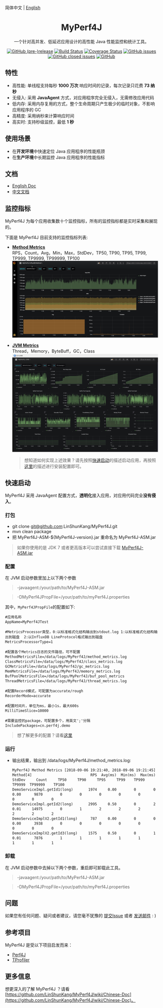 简体中文 | [English](./README.EN.md)

<h1 align="center">MyPerf4J</h1>

<div align="center">

一个针对高并发、低延迟应用设计的高性能 Java 性能监控和统计工具。

[![GitHub (pre-)release](https://img.shields.io/github/release/LinShunKang/MyPerf4J/all.svg)](https://github.com/LinShunKang/MyPerf4J) [![Build Status](https://travis-ci.com/LinShunKang/MyPerf4J.svg?branch=develop)](https://travis-ci.com/LinShunKang/MyPerf4J) [![Coverage Status](https://coveralls.io/repos/github/LinShunKang/MyPerf4J/badge.svg?branch=develop)](https://coveralls.io/github/LinShunKang/MyPerf4J?branch=develop) [![GitHub issues](https://img.shields.io/github/issues/LinShunKang/MyPerf4J.svg)](https://github.com/LinShunKang/MyPerf4J/issues) [![GitHub closed issues](https://img.shields.io/github/issues-closed/LinShunKang/MyPerf4J.svg)](https://github.com/LinShunKang/MyPerf4J/issues?q=is%3Aissue+is%3Aclosed) [![GitHub](https://img.shields.io/github/license/LinShunKang/MyPerf4J.svg)](./LICENSE)

</div>

## 特性
* 高性能: 单线程支持每秒 **1000 万次** 响应时间的记录，每次记录只花费 **73 纳秒**
* 无侵入: 采用 **JavaAgent** 方式，对应用程序完全无侵入，无需修改应用代码
* 低内存: 采用内存复用的方式，整个生命周期只产生极少的临时对象，不影响应用程序的 GC
* 高精度: 采用纳秒来计算响应时间
* 高实时: 支持秒级监控，最低 **1 秒**

## 使用场景
* 在**开发环境**中快速定位 Java 应用程序的性能瓶颈
* 在**生产环境**中长期监控 Java 应用程序的性能指标

## 文档
* [English Doc](https://github.com/LinShunKang/MyPerf4J/wiki/English-Doc)
* [中文文档](https://github.com/LinShunKang/MyPerf4J/wiki/Chinese-Doc)    
    
## 监控指标
MyPerf4J 为每个应用收集数十个监控指标，所有的监控指标都是实时采集和展现的。

下面是 MyPerf4J 目前支持的监控指标列表:
- **[Method Metrics](https://grafana.com/dashboards/7766)**<br/>
RPS，Count，Avg，Min，Max，StdDev，TP50, TP90, TP95, TP99, TP999, TP9999, TP99999, TP100
![Markdown](https://raw.githubusercontent.com/LinShunKang/Objects/master/MyPerf4J-InfluxDB-Method_Show_Operation.gif)

- **[JVM Metrics](https://grafana.com/dashboards/8787)**<br/>
Thread，Memory，ByteBuff，GC，Class
![Markdown](https://raw.githubusercontent.com/LinShunKang/Objects/master/MyPerf4J_JVM_Compressed.jpeg)

    > 想知道如何实现上述效果？请先按照[快速启动](https://github.com/LinShunKang/MyPerf4J#%E5%BF%AB%E9%80%9F%E5%90%AF%E5%8A%A8)的描述启动应用，再按照[这里](https://github.com/LinShunKang/MyPerf4J/wiki/InfluxDB_)的描述进行安装配置即可。

## 快速启动
MyPerf4J 采用 JavaAgent 配置方式，**透明化**接入应用，对应用代码完全**没有侵入**。

### 打包
* git clone git@github.com:LinShunKang/MyPerf4J.git
* mvn clean package
* 把 MyPerf4J-ASM-${MyPerf4J-version}.jar 重命名为 MyPerf4J-ASM.jar

> 如果你使用的是 JDK 7 或者更高版本可以尝试直接下载 [MyPerf4J-ASM.jar](https://github.com/LinShunKang/Objects/blob/master/MyPerf4J-ASM-2.1.0.jar?raw=true)

### 配置
在 JVM 启动参数里加上以下两个参数
> -javaagent:/your/path/to/MyPerf4J-ASM.jar

> -DMyPerf4JPropFile=/your/path/to/myPerf4J.properties

其中，`MyPerf4JPropFile`的配置如下:

 ```
#应用名称
AppName=MyPerf4JTest

#MetricsProcessor类型，0:以标准格式化结构输出到stdout.log 1:以标准格式化结构输出到磁盘  2:以InfluxDB LineProtocol格式输出到磁盘
MetricsProcessorType=1

#配置各个Metrics日志的文件路径，可不配置
MethodMetricsFile=/data/logs/MyPerf4J/method_metrics.log
ClassMetricsFile=/data/logs/MyPerf4J/class_metrics.log
GCMetricsFile=/data/logs/MyPerf4J/gc_metrics.log
MemMetricsFile=/data/logs/MyPerf4J/memory_metrics.log
BufPoolMetricsFile=/data/logs/MyPerf4J/buf_pool_metrics
ThreadMetricsFile=/data/logs/MyPerf4J/thread_metrics.log

#配置Record模式，可配置为accurate/rough
RecorderMode=accurate
    
#配置时间片，单位为ms，最小1s，最大600s
MilliTimeSlice=10000
    
#需要监控的package，可配置多个，用英文';'分隔
IncludePackages=cn.perf4j.demo
 ```
        
> 想了解更多的配置？请看[这里](https://github.com/LinShunKang/MyPerf4J/wiki/%E9%85%8D%E7%BD%AE)

### 运行
* 输出结果，输出到 /data/logs/MyPerf4J/method_metrics.log:

    ```
    MyPerf4J Method Metrics [2018-09-06 19:21:40, 2018-09-06 19:21:45]
    Method[4]                           RPS  Avg(ms)  Min(ms)  Max(ms)   StdDev     Count     TP50     TP90     TP95     TP99    TP999   TP9999  TP99999    TP100
    DemoServiceImpl.getId1(long)       1974     0.00        0        0     0.00      9870        0        0        0        0        0        0        0        0
    DemoServiceImpl.getId2(long)       2995     0.50        0        2     0.01     14975        0        1        2        2        2        2        2        2
    DemoServiceImplV2.getId1(long)      787     0.00        0        0     0.00      3938        0        0        0        0        0        0        0        0
    DemoServiceImplV2.getId3(long)     1575     0.50        0        1     0.01      7876        1        1        1        1        1        1        1        1
    ```

### 卸载
在 JVM 启动参数中去掉以下两个参数，重启即可卸载此工具。
> -javaagent:/your/path/to/MyPerf4J-ASM.jar

> -DMyPerf4JPropFile=/your/path/to/myPerf4J.properties

## 问题
如果您有任何问题、疑问或者建议，请您毫不犹豫的 [提交Issue](https://github.com/LinShunKang/MyPerf4J/issues/new/choose) 或者 [发送邮件](mailto:feedback.myperf4j@gmail.com) : )

## 参考项目
MyPerf4J 是受以下项目启发而来：
* [Perf4J](https://github.com/perf4j/perf4j)
* [TProfiler](https://github.com/alibaba/TProfiler)

## 更多信息
想更深入的了解 MyPerf4J ？请看[https://github.com/LinShunKang/MyPerf4J/wiki/Chinese-Doc](https://github.com/LinShunKang/MyPerf4J/wiki/Chinese-Doc)。